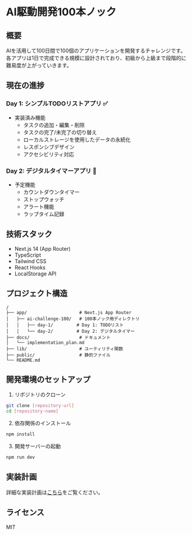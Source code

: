 # AI駆動開発100本ノック

## 概要
AIを活用して100日間で100個のアプリケーションを開発するチャレンジです。各アプリは1日で完成できる規模に設計されており、初級から上級まで段階的に難易度が上がっていきます。

## 現在の進捗

### Day 1: シンプルTODOリストアプリ ✅
- 実装済み機能
  - タスクの追加・編集・削除
  - タスクの完了/未完了の切り替え
  - ローカルストレージを使用したデータの永続化
  - レスポンシブデザイン
  - アクセシビリティ対応

### Day 2: デジタルタイマーアプリ 🔄
- 予定機能
  - カウントダウンタイマー
  - ストップウォッチ
  - アラート機能
  - ラップタイム記録

## 技術スタック
- Next.js 14 (App Router)
- TypeScript
- Tailwind CSS
- React Hooks
- LocalStorage API

## プロジェクト構造
```
/
├── app/                    # Next.js App Router
│   ├── ai-challenge-100/   # 100本ノック用ディレクトリ
│   │   ├── day-1/         # Day 1: TODOリスト
│   │   └── day-2/         # Day 2: デジタルタイマー
├── docs/                   # ドキュメント
│   └── implementation_plan.md
├── lib/                    # ユーティリティ関数
├── public/                 # 静的ファイル
└── README.md
```

## 開発環境のセットアップ
1. リポジトリのクローン
```bash
git clone [repository-url]
cd [repository-name]
```

2. 依存関係のインストール
```bash
npm install
```

3. 開発サーバーの起動
```bash
npm run dev
```

## 実装計画
詳細な実装計画は[こちら](docs/implementation_plan.md)をご覧ください。

## ライセンス
MIT
